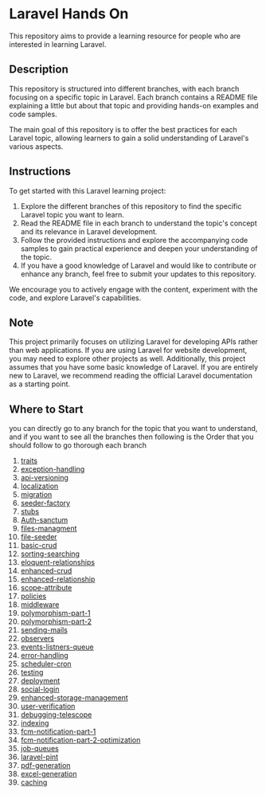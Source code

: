 # Laravel Hands On

This repository aims to provide a learning resource for people who are interested in learning Laravel.

## Description

This repository is structured into different branches, with each branch focusing on a specific topic in Laravel. Each branch contains a README file explaining a little but about that topic and providing hands-on examples and code samples.

The main goal of this repository is to offer the best practices for each Laravel topic, allowing learners to gain a solid understanding of Laravel's various aspects.

## Instructions

To get started with this Laravel learning project:

1. Explore the different branches of this repository to find the specific Laravel topic you want to learn.
2. Read the README file in each branch to understand the topic's concept and its relevance in Laravel development.
3. Follow the provided instructions and explore the accompanying code samples to gain practical experience and deepen your understanding of the topic.
4. If you have a good knowledge of Laravel and would like to contribute or enhance any branch, feel free to submit your updates to this repository.

We encourage you to actively engage with the content, experiment with the code, and explore Laravel's capabilities.

## Note

This project primarily focuses on utilizing Laravel for developing APIs rather than web applications. If you are using Laravel for website development, you may need to explore other projects as well. Additionally, this project assumes that you have some basic knowledge of Laravel. If you are entirely new to Laravel, we recommend reading the official Laravel documentation as a starting point.

## Where to Start
you can directly go to any branch for the topic that you want to understand, and if you want to see all the branches then following is the Order that you should follow to go thorough each branch

1. [traits](https://github.com/mazimez/laravel-hands-on/tree/traits)
2. [exception-handling](https://github.com/mazimez/laravel-hands-on/tree/exception-handling)
3. [api-versioning](https://github.com/mazimez/laravel-hands-on/tree/api-versioning)
4. [localization](https://github.com/mazimez/laravel-hands-on/tree/localization)
5. [migration](https://github.com/mazimez/laravel-hands-on/tree/migration)
6. [seeder-factory](https://github.com/mazimez/laravel-hands-on/tree/seeder-factory)
7. [stubs](https://github.com/mazimez/laravel-hands-on/tree/stubs)
8. [Auth-sanctum](https://github.com/mazimez/laravel-hands-on/tree/Auth-sanctum)
9. [files-managment](https://github.com/mazimez/laravel-hands-on/tree/files-managment)
10. [file-seeder](https://github.com/mazimez/laravel-hands-on/tree/file-seeder)
11. [basic-crud](https://github.com/mazimez/laravel-hands-on/tree/basic-crud)
12. [sorting-searching](https://github.com/mazimez/laravel-hands-on/tree/sorting-searching)
13. [eloquent-relationships](https://github.com/mazimez/laravel-hands-on/tree/eloquent-relationships)
14. [enhanced-crud](https://github.com/mazimez/laravel-hands-on/tree/enhanced-crud)
15. [enhanced-relationship](https://github.com/mazimez/laravel-hands-on/tree/enhanced-relationship)
16. [scope-attribute](https://github.com/mazimez/laravel-hands-on/tree/scope-attribute)
17. [policies](https://github.com/mazimez/laravel-hands-on/tree/policies)
18. [middleware](https://github.com/mazimez/laravel-hands-on/tree/middleware)
19. [polymorphism-part-1](https://github.com/mazimez/laravel-hands-on/tree/polymorphism-part-1)
20. [polymorphism-part-2](https://github.com/mazimez/laravel-hands-on/tree/polymorphism-part-2)
21. [sending-mails](https://github.com/mazimez/laravel-hands-on/tree/sending-mails)
22. [observers](https://github.com/mazimez/laravel-hands-on/tree/observers)
23. [events-listners-queue](https://github.com/mazimez/laravel-hands-on/tree/events-listners-queue)
24. [error-handling](https://github.com/mazimez/laravel-hands-on/tree/error-handling)
25. [scheduler-cron](https://github.com/mazimez/laravel-hands-on/tree/scheduler-cron)
26. [testing](https://github.com/mazimez/laravel-hands-on/tree/testing)
27. [deployment](https://github.com/mazimez/laravel-hands-on/tree/deployment)
28. [social-login](https://github.com/mazimez/laravel-hands-on/tree/social-login)
29. [enhanced-storage-management](https://github.com/mazimez/laravel-hands-on/tree/enhanced-storage-management)
30. [user-verification](https://github.com/mazimez/laravel-hands-on/tree/user-verification)
31. [debugging-telescope](https://github.com/mazimez/laravel-hands-on/tree/debugging-telescope)
32. [indexing](https://github.com/mazimez/laravel-hands-on/tree/indexing)
33. [fcm-notification-part-1](https://github.com/mazimez/laravel-hands-on/tree/fcm-notification-part-1)
34. [fcm-notification-part-2-optimization](https://github.com/mazimez/laravel-hands-on/tree/fcm-notification-part-2-optimization)
35. [job-queues](https://github.com/mazimez/laravel-hands-on/tree/job-queues)
36. [laravel-pint](https://github.com/mazimez/laravel-hands-on/tree/laravel-pint)
37. [pdf-generation](https://github.com/mazimez/laravel-hands-on/tree/pdf-generation)
38. [excel-generation](https://github.com/mazimez/laravel-hands-on/tree/excel-generation)
39. [caching](https://github.com/mazimez/laravel-hands-on/tree/caching)

